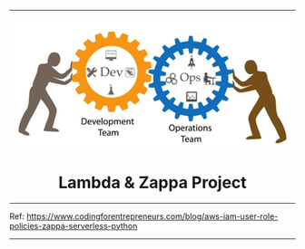 
***

<div align="center">
   <img src="images/devops.JPG" width="700" />
   <H1>Lambda & Zappa Project</H1>
</div>

***

Ref: https://www.codingforentrepreneurs.com/blog/aws-iam-user-role-policies-zappa-serverless-python
***